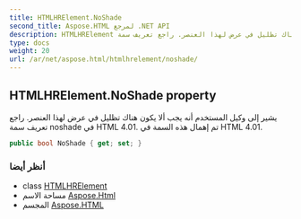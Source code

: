 ```yaml
---
title: HTMLHRElement.NoShade
second_title: Aspose.HTML لمرجع .NET API
description: HTMLHRElement ملكية. يشير إلى وكيل المستخدم أنه يجب ألا يكون هناك تظليل في عرض لهذا العنصر. راجع تعريف سمة noshade في HTML 4.01. تم إهمال هذه السمة في HTML 4.01.
type: docs
weight: 20
url: /ar/net/aspose.html/htmlhrelement/noshade/
---
```

## HTMLHRElement.NoShade property

يشير إلى وكيل المستخدم أنه يجب ألا يكون هناك تظليل في عرض لهذا العنصر. راجع تعريف سمة noshade في HTML 4.01. تم إهمال هذه السمة في HTML 4.01.

```csharp
public bool NoShade { get; set; }
```

### أنظر أيضا

* class [HTMLHRElement](../)
* مساحة الاسم [Aspose.Html](../../htmlhrelement/)
* المجسم [Aspose.HTML](../../../)


